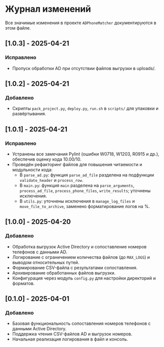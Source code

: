 # Журнал изменений

Все значимые изменения в проекте `ADPhoneMatcher` документируются в этом файле.

## [1.0.3] - 2025-04-21
### Исправлено
- Пропуск обработки AD при отсутствии файлов выгрузки в uploads/.

## [1.0.2] - 2025-04-21
### Добавлено
- Скрипты `pack_project.py`, `deploy.py`, `run.sh` в `scripts/` для упаковки и развёртывания.


## [1.0.1] - 2025-04-21

### Исправлено
- Устранены все замечания Pylint (ошибки W0718, W1203, R0915 и др.), обеспечив оценку кода 10.00/10.
- Проведён рефакторинг файлов для повышения читаемости и модульности кода:
  - В `parse_ad.py`: функция `parse_ad_file` разделена на подфункции `validate_header` и `process_row`.
  - В `main.py`: функция `main` разделена на `parse_arguments`, `process_ad_file`, `process_phone_files`, `write_results`; уточнены исключения.
  - В `utils.py`: уточнены исключения в `manage_log_files` и `move_file_to_archive`, заменено форматирование логов на %.


## [1.0.0] - 2025-04-20

### Добавлено
- Обработка выгрузок Active Directory и сопоставление номеров телефонов с данными AD.
- Логирование с ограничением количества файлов (до `MAX_LOGS`) и выводом относительных путей.
- Формирование CSV-файла с результатами сопоставления.
- Архивирование обработанных файлов выгрузки.
- Конфигурация через модуль `config.py` для настройки директорий и форматов.

## [0.1.0] - 2025-04-01

### Добавлено
- Базовая функциональность сопоставления номеров телефонов с данными Active Directory.
- Поддержка чтения CSV-файлов AD и выгрузок номеров.
- Начальная реализация логирования в файл и консоль.

